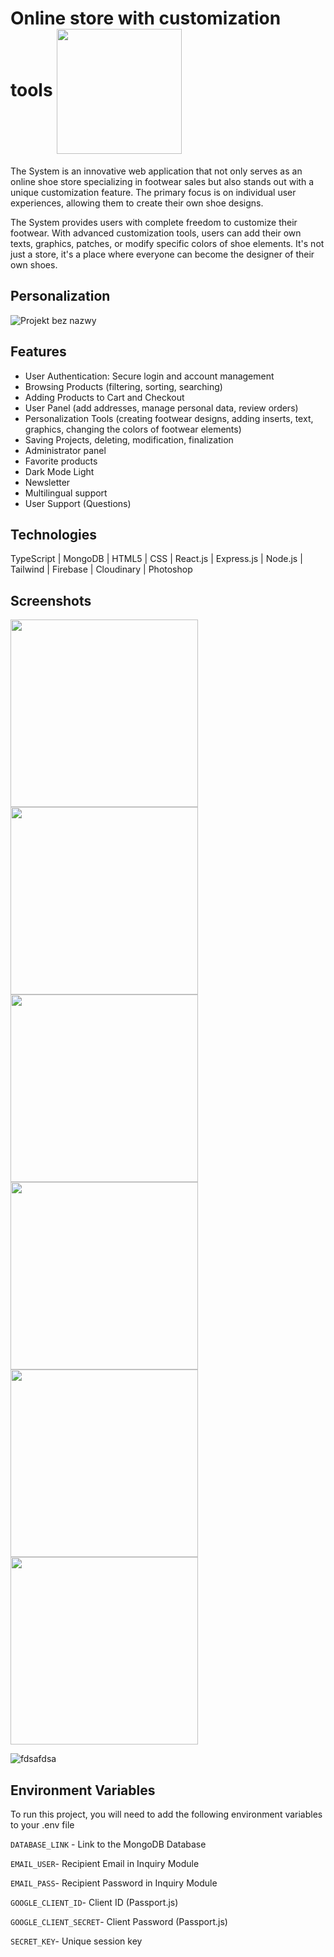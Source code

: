 # Online store with customization tools <img src="https://github.com/mateuszzientek/product-customization-store/blob/master/logo.png" width="200" align="center"/>

The System is an innovative web application that not only serves as an online shoe store specializing in footwear sales but also stands out with a unique customization feature. The primary focus is on individual user experiences, allowing them to create their own shoe designs.

The System provides users with complete freedom to customize their footwear. With advanced customization tools, users can add their own texts, graphics, patches, or modify specific colors of shoe elements. It's not just a store, it's a place where everyone can become the designer of their own shoes.


## Personalization 
![Projekt bez nazwy](https://github.com/mateuszzientek/product-customization-store/assets/101110887/ef83a751-54e6-45b5-b513-7f808de54298)

## Features

- User Authentication: Secure login and account management
- Browsing Products (filtering, sorting, searching)
- Adding Products to Cart and Checkout
- User Panel (add addresses, manage personal data, review orders)
- Personalization Tools (creating footwear designs, adding inserts, text, graphics, changing the colors of footwear elements)
- Saving Projects, deleting, modification, finalization
- Administrator panel 
- Favorite products
- Dark Mode Light 
- Newsletter
- Multilingual support
- User Support (Questions)

## Technologies

TypeScript | MongoDB | HTML5 | CSS | React.js | Express.js | Node.js | Tailwind | Firebase | Cloudinary | Photoshop

## Screenshots

<img src="https://github.com/mateuszzientek/product-customization-store/assets/101110887/1536968b-1083-48a7-8912-999eb3d4ec75" width="300" /> <img src="https://github.com/mateuszzientek/product-customization-store/assets/101110887/1f70af46-e705-4e62-8b09-e682b0ca0252" width="300" /> <img src="https://github.com/mateuszzientek/product-customization-store/assets/101110887/cdf8a4c1-5882-49da-b449-614d939319a0" width="300" /> <img src="https://github.com/mateuszzientek/product-customization-store/assets/101110887/8b647b0b-d79d-4725-9e30-ab7b4b67891d" width="300" /> <img src="https://github.com/mateuszzientek/product-customization-store/assets/101110887/a600855e-da39-4b6f-ab19-a713677a7163" width="300" /> <img src="https://github.com/mateuszzientek/product-customization-store/assets/101110887/ea432cae-519e-4eb5-87b4-100523ff3a1f" width="300" />

![fdsafdsa](https://github.com/mateuszzientek/product-customization-store/assets/101110887/485abfd9-bd18-4c00-bb1d-220de8360d8c)

## Environment Variables

To run this project, you will need to add the following environment variables to your .env file

`DATABASE_LINK` - Link to the MongoDB Database

`EMAIL_USER`- Recipient Email in Inquiry Module

`EMAIL_PASS`- Recipient Password in Inquiry Module

`GOOGLE_CLIENT_ID`- Client ID (Passport.js)

`GOOGLE_CLIENT_SECRET`- Client Password (Passport.js)

`SECRET_KEY`- Unique session key
